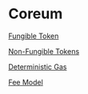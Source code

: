 # Coreum

[Fungible Token](fungible-tokens.md)

[Non-Fungible Tokens](non-fungible-tokens.md)

[Deterministic Gas](deterministic-gas.md)

[Fee Model](fee-model.md)
